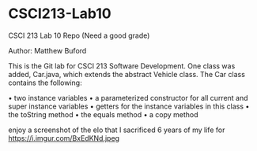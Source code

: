 # CSCI213-Lab10
CSCI 213 Lab 10 Repo (Need a good grade)

Author: Matthew Buford

This is the Git lab for CSCI 213 Software Development. One class was added, Car.java,
which extends the abstract Vehicle class. The Car class contains the following:

• two instance variables
• a parameterized constructor for all current and super instance variables
• getters for the instance variables in this class
• the toString method
• the equals method
• a copy method

enjoy a screenshot of the elo that I sacrificed 6 years of my life for
https://i.imgur.com/BxEdKNd.jpeg